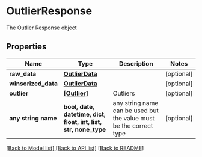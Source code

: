 # OutlierResponse

The Outlier Response object

## Properties
Name | Type | Description | Notes
------------ | ------------- | ------------- | -------------
**raw_data** | [**OutlierData**](OutlierData.md) |  | [optional] 
**winsorized_data** | [**OutlierData**](OutlierData.md) |  | [optional] 
**outlier** | [**[Outlier]**](Outlier.md) | Outliers | [optional] 
**any string name** | **bool, date, datetime, dict, float, int, list, str, none_type** | any string name can be used but the value must be the correct type | [optional]

[[Back to Model list]](../README.md#documentation-for-models) [[Back to API list]](../README.md#documentation-for-api-endpoints) [[Back to README]](../README.md)


